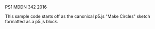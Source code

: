 PS1 MDDN 342 2016

This sample code starts off as the canonical p5.js "Make Circles" sketch formatted as a p5.js block.
